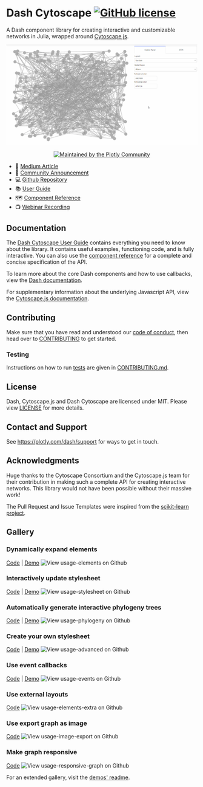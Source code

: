 # Dash Cytoscape [![GitHub license](https://img.shields.io/badge/license-MIT-blue.svg)](https://github.com/plotly/DashCytoscape.jl/blob/main/LICENSE)


A Dash component library for creating interactive and customizable networks in Julia, wrapped around [Cytoscape.js](http://js.cytoscape.org/).

![usage-stylesheet-demo](https://raw.githubusercontent.com/plotly/dash-cytoscape/master/demos/images/usage-stylesheet-demo.gif)

<div align="center">
  <a href="https://dash.plotly.com/project-maintenance">
    <img src="https://dash.plotly.com/assets/images/maintained-by-community.png" width="400px" alt="Maintained by the Plotly Community">
  </a>
</div>

* 🌟 [Medium Article](https://medium.com/@plotlygraphs/introducing-dash-cytoscape-ce96cac824e4)
* 📣 [Community Announcement](https://community.plotly.com/t/announcing-dash-cytoscape/19095)
* 💻 [Github Repository](https://github.com/plotly/DashCytoscape.jl)
* 📚 [User Guide](https://dash-julia-docs.herokuapp.com/cytoscape)
* 🗺 [Component Reference](https://dash-julia-docs.herokuapp.com/cytoscape/reference)
* 📺 [Webinar Recording](https://www.youtube.com/watch?v=snXcIsCMQgk)


## Documentation

The [Dash Cytoscape User Guide](https://dash.plotly.com/cytoscape/) contains everything you need to know about the library. It contains useful examples, functioning code, and is fully interactive. You can also use the [component reference](https://dash.plotly.com/cytoscape/reference/) for a complete and concise specification of the API.

To learn more about the core Dash components and how to use callbacks, view the [Dash documentation](https://dash.plotly.com/).

For supplementary information about the underlying Javascript  API, view the [Cytoscape.js documentation](http://js.cytoscape.org/).

## Contributing

Make sure that you have read and understood our [code of conduct](CODE_OF_CONDUCT.md), then head over to [CONTRIBUTING](CONTRIBUTING.md) to get started.

### Testing

Instructions on how to run [tests](CONTRIBUTING.md#tests) are given in [CONTRIBUTING.md](CONTRIBUTING.md).

## License

Dash, Cytoscape.js and Dash Cytoscape are licensed under MIT. Please view [LICENSE](LICENSE) for more details.

## Contact and Support

See https://plotly.com/dash/support for ways to get in touch.

## Acknowledgments

Huge thanks to the Cytoscape Consortium and the Cytoscape.js team for their contribution in making such a complete API for creating interactive networks. This library would not have been possible without their massive work!

The Pull Request and Issue Templates were inspired from the
[scikit-learn project](https://github.com/scikit-learn/scikit-learn).

## Gallery

### Dynamically expand elements
[Code](usage-elements.py) | [Demo](https://dash-gallery.plotly.host/cytoscape-elements)
![View usage-elements on Github](demos/images/usage-elements-demo.gif)

### Interactively update stylesheet
[Code](usage-stylesheet.py) | [Demo](https://dash-gallery.plotly.host/cytoscape-stylesheet)
![View usage-stylesheet on Github](demos/images/usage-stylesheet.gif)

### Automatically generate interactive phylogeny trees
[Code](demos/usage-phylogeny.py) | [Demo](https://dash-gallery.plotly.host/cytoscape-phylogeny/)
![View usage-phylogeny on Github](demos/images/usage-phylogeny.gif)

### Create your own stylesheet
[Code](usage-advanced.py) | [Demo](https://dash-gallery.plotly.host/cytoscape-advanced)
![View usage-advanced on Github](demos/images/usage-advanced.gif)

### Use event callbacks
[Code](usage-events.py) | [Demo](https://dash-gallery.plotly.host/cytoscape-events)
![View usage-events on Github](demos/images/usage-events.gif)

### Use external layouts
[Code](demos/usage-elements-extra.py)
![View usage-elements-extra on Github](demos/images/usage-elements-extra.gif)

### Use export graph as image
[Code](demos/usage-image-export.py)
![View usage-image-export on Github](demos/images/usage-image-export.gif)

### Make graph responsive
[Code](demos/usage-responsive-graph.py)
![View usage-responsive-graph on Github](demos/images/usage-responsive-graph.gif)

For an extended gallery, visit the [demos' readme](demos/README.md).
